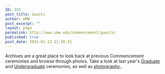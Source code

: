 ```yaml
---
ID: 225
post_title: Guests
author: UMW
post_excerpt: ""
layout: page
permalink: http://www.umw.edu/commencement/guests/
published: true
post_date: 2015-01-12 21:38:25
---
```

Archives are a great place to look back at previous Commencement ceremonies and browse through photos. Take a look at last year's <a href="https://www.umw.edu/commencement/graduate-commencement/gstream/">Graduate</a> and <a href="https://www.umw.edu/commencement/undergraduate/live-stream/">Undergraduate</a> ceremonies, as well as <a href="https://www.umw.edu/commencement/?page_id=651&amp;preview=true">photography </a>.